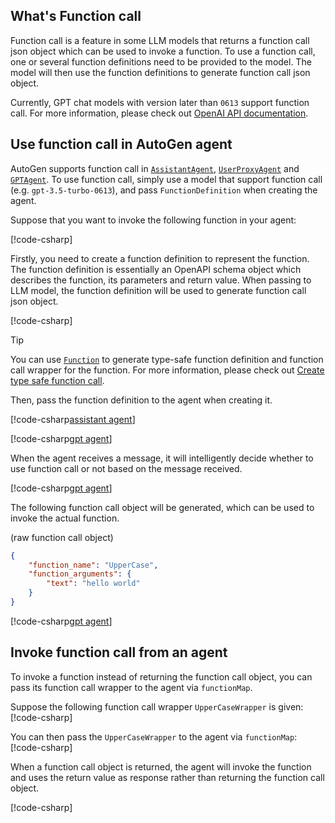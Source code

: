 ## What's Function call

Function call is a feature in some LLM models that returns a function call json object which can be used to invoke a function. To use a function call, one or several function definitions need to be provided to the model. The model will then use the function definitions to generate function call json object.

Currently, GPT chat models with version later than `0613` support function call. For more information, please check out [OpenAI API documentation](https://platform.openai.com/docs/guides/function-calling).

## Use function call in AutoGen agent
AutoGen supports function call in [`AssistantAgent`](../api/AutoGen.AssistantAgent.yml), [`UserProxyAgent`](../api/AutoGen.UserProxyAgent.yml) and [`GPTAgent`](../api/AutoGen.OpenAI.GPTAgent.yml). To use function call, simply use a model that support function call (e.g. `gpt-3.5-turbo-0613`), and pass `FunctionDefinition` when creating the agent.

Suppose that you want to invoke the following function in your agent:

[!code-csharp[](../../sample/AutoGen.BasicSamples/CodeSnippet/FunctionCallCodeSnippet.cs?name=code_snippet_3)]

Firstly, you need to create a function definition to represent the function. The function definition is essentially an OpenAPI schema object which describes the function, its parameters and return value. When passing to LLM model, the function definition will be used to generate function call json object.

[!code-csharp[](../../sample/AutoGen.BasicSamples/CodeSnippet/FunctionCallCodeSnippet.cs?name=code_snippet_1)]

> [!TIP]
> You can use [`Function`](../api/AutoGen.FunctionAttribute.yml) to generate type-safe function definition and function call wrapper for the function. For more information, please check out [Create type safe function call](./Create-type-safe-function-call.md).

Then, pass the function definition to the agent when creating it.

[!code-csharp[assistant agent](../../sample/AutoGen.BasicSamples/CodeSnippet/FunctionCallCodeSnippet.cs?name=code_snippet_4)]

[!code-csharp[gpt agent](../../sample/AutoGen.BasicSamples/CodeSnippet/FunctionCallCodeSnippet.cs?name=code_snippet_5)]

When the agent receives a message, it will intelligently decide whether to use function call or not based on the message received.

[!code-csharp[gpt agent](../../sample/AutoGen.BasicSamples/CodeSnippet/FunctionCallCodeSnippet.cs?name=code_snippet_5_1)]

The following function call object will be generated, which can be used to invoke the actual function.

(raw function call object)
```json
{
    "function_name": "UpperCase",
    "function_arguments": {
        "text": "hello world"
    }
}
```

[!code-csharp[gpt agent](../../sample/AutoGen.BasicSamples/CodeSnippet/FunctionCallCodeSnippet.cs?name=code_snippet_5_2)]

## Invoke function call from an agent

To invoke a function instead of returning the function call object, you can pass its function call wrapper to the agent via `functionMap`.

Suppose the following function call wrapper `UpperCaseWrapper` is given:
[!code-csharp[](../../sample/AutoGen.BasicSamples/CodeSnippet/FunctionCallCodeSnippet.cs?name=code_snippet_2)]

You can then pass the `UpperCaseWrapper` to the agent via `functionMap`:
[!code-csharp[](../../sample/AutoGen.BasicSamples/CodeSnippet/FunctionCallCodeSnippet.cs?name=code_snippet_6)]

When a function call object is returned, the agent will invoke the function and uses the return value as response rather than returning the function call object.

[!code-csharp[](../../sample/AutoGen.BasicSamples/CodeSnippet/FunctionCallCodeSnippet.cs?name=code_snippet_6_1)]
